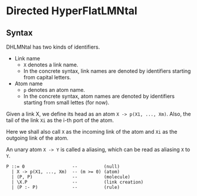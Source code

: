 # Directed HyperFlatLMNtal

## Syntax
DHLMNtal has two kinds of identifiers.

- Link name
  - `X` denotes a link name.
  - In the concrete syntax, link names are denoted by identifiers starting from capital letters.
- Atom name
  - `p` denotes an atom name.
  - In the concrete syntax, atom names are denoted by identifiers starting from small lettes (for now).

Given a link X, we define its head as an atom `X -> p(X1, ..., Xm)`.
Also, the tail of the link `Xi` as the i-th port of the atom.

Here we shall also call `X` as the incoming link of the atom and `Xi` as the outgoing link of the atom.

An unary atom `X -> Y` is called a aliasing, which can be read as aliasing `X` to `Y`.

```
P ::= 0                  --          (null)
  | X -> p(X1, ..., Xm)  -- (m >= 0) (atom)
  | (P, P)               --          (molecule)
  | \X.P                 --          (link creation)
  | (P :- P)             --          (rule)
```
